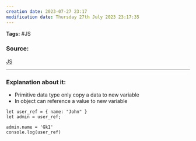 ```yaml
---
creation date: 2023-07-27 23:17
modification date: Thursday 27th July 2023 23:17:35
---
```


**Tags:** #JS 

### Source:
[JS](https://javascript.info/object-copy)

--------------------------------------

### Explanation about it:

* Primitive data type only copy a data to new variable
* In object can reference a value to new variable

```
let user_ref = { name: "John" }
let admin = user_ref;

admin.name = 'Gk1'
console.log(user_ref)
```